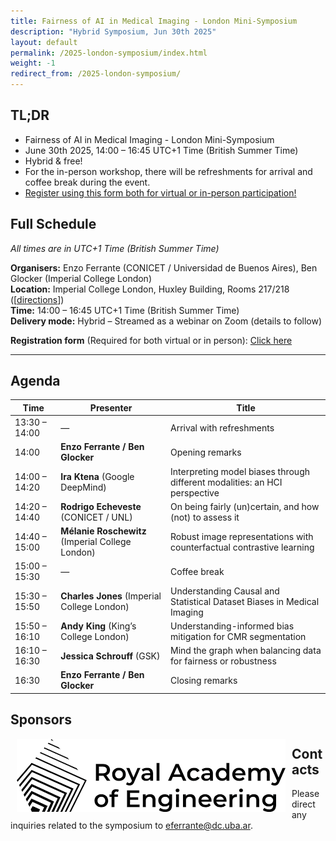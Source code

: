 ```yaml
---
title: Fairness of AI in Medical Imaging - London Mini-Symposium
description: "Hybrid Symposium, Jun 30th 2025"
layout: default
permalink: /2025-london-symposium/index.html
weight: -1
redirect_from: /2025-london-symposium/
---
```


## TL;DR
 - Fairness of AI in Medical Imaging - London Mini-Symposium
 - June 30th 2025, 14:00 – 16:45 UTC+1 Time (British Summer Time)
 - Hybrid & free! 
 - For the in-person workshop, there will be refreshments for arrival and coffee break during the event.
 - [Register using this form both for virtual or in-person participation!](https://forms.gle/ka21yDyngGycc4g27)

## Full Schedule
*All times are in UTC+1 Time (British Summer Time)*


**Organisers:** Enzo Ferrante (CONICET / Universidad de Buenos Aires), Ben Glocker (Imperial College London)  
**Location:** Imperial College London, Huxley Building, Rooms 217/218 ([[directions](https://www.google.com/maps/place/Huxley+Building/@51.4989961,-0.181591,17z/data=!3m2!4b1!5s0x4876055c80e8df25:0x37148376e6b032c0!4m6!3m5!1s0x4876055c7df7c537:0x2541470e75df5fe0!8m2!3d51.4989961!4d-0.1790107!16s%2Fg%2F11bxvhf1hh?entry=tts&g_ep=EgoyMDI1MDYxNi4wIPu8ASoASAFQAw%3D%3D&skid=e1a53745-cac4-47ae-a723-c361b62333ec)])  
**Time:** 14:00 – 16:45 UTC+1 Time (British Summer Time)  
**Delivery mode:** Hybrid – Streamed as a webinar on Zoom (details to follow)

**Registration form** (Required for both virtual or in person): [Click here](https://forms.gle/ka21yDyngGycc4g27)

---

## Agenda

| Time           | Presenter                               | Title                                                                 |
|----------------|-----------------------------------------|-----------------------------------------------------------------------|
| 13:30 – 14:00  | —                                       | Arrival with refreshments                                             |
| 14:00          | **Enzo Ferrante / Ben Glocker**             | Opening remarks                                                       |
| 14:00 – 14:20  | **Ira Ktena** (Google DeepMind)             | Interpreting model biases through different modalities: an HCI perspective                                                                 |
| 14:20 – 14:40  | **Rodrigo Echeveste** (CONICET / UNL)       | On being fairly (un)certain, and how (not) to assess it                  |
| 14:40 – 15:00  | **Mélanie Roschewitz**  (Imperial College London)     |    Robust image representations with counterfactual contrastive learning                           |
| 15:00 – 15:30  | —                                       | Coffee break                                                          |
| 15:30 – 15:50  | **Charles Jones** (Imperial College London) | Understanding Causal and Statistical Dataset Biases in Medical Imaging |
| 15:50 – 16:10  | **Andy King** (King’s College London)       | Understanding-informed bias mitigation for CMR segmentation                                                                 |
| 16:10 – 16:30  | **Jessica Schrouff** (GSK)                  | Mind the graph when balancing data for fairness or robustness         |
| 16:30          | **Enzo Ferrante / Ben Glocker**             | Closing remarks                                                       |

## Sponsors
<div class="clearfix">
	<img class="img2" src="/images/royalaceng.png" alt="Royal Academy of Engineering" style="float: left; padding:0px 10px 10px 10px">
</div>

## Contacts

Please direct any inquiries related to the symposium to <a href="mailto:eferrante@dc.uba.ar">eferrante@dc.uba.ar</a>.
